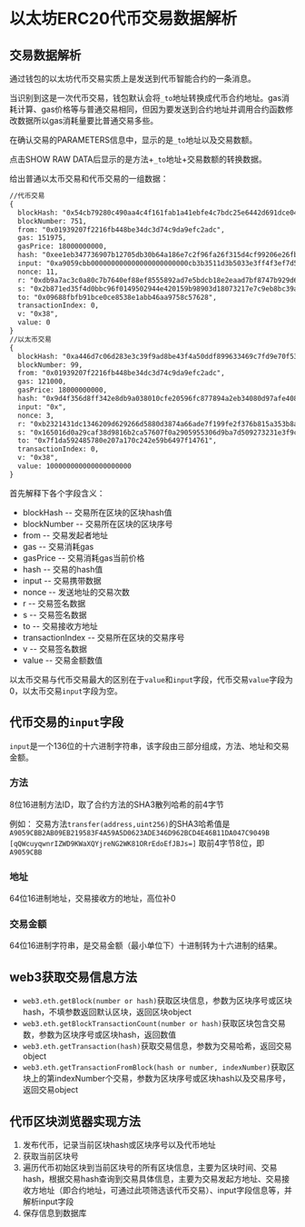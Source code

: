 # 以太坊ERC20代币交易数据解析

## 交易数据解析

通过钱包的以太坊代币交易实质上是发送到代币智能合约的一条消息。

当识别到这是一次代币交易，钱包默认会将`_to`地址转换成代币合约地址。gas消耗计算、gas价格等与普通交易相同，但因为要发送到合约地址并调用合约函数修改数据所以gas消耗量要比普通交易多些。

在确认交易的PARAMETERS信息中，显示的是`_to`地址以及交易数额。

点击SHOW RAW DATA后显示的是方法+`_to`地址+交易数额的转换数据。

给出普通以太币交易和代币交易的一组数据：

```txt
//代币交易
{
  blockHash: "0x54cb79280c490aa4c4f161fab1a41ebfe4c7bdc25e6442d691dce04647ee283d",
  blockNumber: 751,
  from: "0x01939207f2216fb448be34dc3d74c9da9efc2adc",
  gas: 151975,
  gasPrice: 18000000000,
  hash: "0xee1eb347736907b12705db30b64a186e7c2f96fa26f315d4cf99206e26fbe4af",
  input: "0xa9059cbb000000000000000000000000cb3b3511d3b5033e3ff4f3ef7d516d3f6657df570000000000000000000000000000000000000000000000056bc75e2d63100000",
  nonce: 11,
  r: "0xdb9a7ac3c0a80c7b7640ef88ef8555892ad7e5bdcb18e2eaad7bf8747b929d64",
  s: "0x2b871ed35f4d0bbc96f0149502944e420159b98903d18073217e7c9eb8bc39ab",
  to: "0x09688fbfb91bce0ce8538e1abb46aa9758c57628",
  transactionIndex: 0,
  v: "0x38",
  value: 0
}
//以太币交易
{
  blockHash: "0xa446d7c06d283e3c39f9ad8be43f4a50ddf899633469c7fd9e70f53b12677ba1",
  blockNumber: 99,
  from: "0x01939207f2216fb448be34dc3d74c9da9efc2adc",
  gas: 121000,
  gasPrice: 18000000000,
  hash: "0x9d4f356d8ff342e8db9a038010cfe20596fc877894a2eb34080d97afe40806cf",
  input: "0x",
  nonce: 3,
  r: "0xb2321431dc1346209d629266d5880d3874a66ade7f199fe2f376b815a353b8a2",
  s: "0x165016d0a29caf38d9816b2ca57607f0a2905955306d9ba7d509273231e3f9c1",
  to: "0x7f1da592485780e207a170c242e59b6497f14761",
  transactionIndex: 0,
  v: "0x38",
  value: 100000000000000000000
}
```

首先解释下各个字段含义：

- blockHash        -- 交易所在区块的区块hash值
- blockNumber      -- 交易所在区块的区块序号
- from             -- 交易发起者地址
- gas              -- 交易消耗gas
- gasPrice         -- 交易消耗gas当前价格
- hash             -- 交易的hash值
- input            -- 交易携带数据
- nonce            -- 发送地址的交易次数
- r                -- 交易签名数据
- s                -- 交易签名数据
- to               -- 交易接收方地址
- transactionIndex -- 交易所在区块的交易序号
- v                -- 交易签名数据
- value            -- 交易金额数值

以太币交易与代币交易最大的区别在于`value`和`input`字段，代币交易`value`字段为0，以太币交易`input`字段为空。

## 代币交易的`input`字段

`input`是一个136位的十六进制字符串，该字段由三部分组成，方法、地址和交易金额。

### 方法

8位16进制方法ID，取了合约方法的SHA3散列哈希的前4字节

例如：
交易方法`transfer(address,uint256)`的SHA3哈希值是`A9059CBB2AB09EB219583F4A59A5D0623ADE346D962BCD4E46B11DA047C9049B [qQWcuyqwnrIZWD9KWaXQYjreNG2WK81ORrEdoEfJBJs=]`
取前4字节8位，即`A9059CBB`

### 地址

64位16进制地址，交易接收方的地址，高位补0

### 交易金额

64位16进制字符串，是交易金额（最小单位下）十进制转为十六进制的结果。

## web3获取交易信息方法

- `web3.eth.getBlock(number or hash)`获取区块信息，参数为区块序号或区块hash，不填参数返回默认区块，返回区块object
- `web3.eth.getBlockTransactionCount(number or hash)`获取区块包含交易数，参数为区块序号或区块hash，返回数值
- `web3.eth.getTransaction(hash)`获取交易信息，参数为交易哈希，返回交易object
- `web3.eth.getTransactionFromBlock(hash or number, indexNumber)`获取区块上的第indexNumber个交易，参数为区块序号或区块hash以及交易序号，返回交易object

## 代币区块浏览器实现方法

1. 发布代币，记录当前区块hash或区块序号以及代币地址
2. 获取当前区块号
3. 遍历代币初始区块到当前区块号的所有区块信息，主要为区块时间、交易hash，根据交易hash查询到交易具体信息，主要为交易发起方地址、交易接收方地址（即合约地址，可通过此项筛选该代币交易）、input字段信息等，并解析input字段
4. 保存信息到数据库